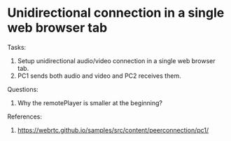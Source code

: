 # Unidirectional connection in a single web browser tab

Tasks:
1. Setup unidirectional audio/video connection in a single web browser tab.
1. PC1 sends both audio and video and PC2 receives them.

Questions:
1. Why the remotePlayer is smaller at the beginning?

References:
1. https://webrtc.github.io/samples/src/content/peerconnection/pc1/
